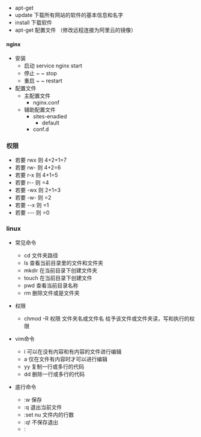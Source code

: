 ###

- apt-get 
- update 下载所有网站的软件的基本信息和名字
- install  下载软件
- apt-get 配置文件 （修改远程连接为阿里云的镜像）

#### nginx

- 安装
    - 启动 service nginx start
    - 停止 ~ ~ stop
    - 重启 ~ ~ restart
- 配置文件
    - 主配置文件
        - nginx.conf
    - 辅助配置文件
        - sites-enadied
            - default
        - conf.d
    

### 权限

- 若要 rwx 则 4+2+1=7
- 若要 rw- 则 4+2=6
- 若要 r-x 则 4+1=5
- 若要 r-- 则 =4
- 若要 -wx 则 2+1=3
- 若要 -w- 则 =2
- 若要 --x 则 =1
- 若要 --- 则 =0

### linux

- 常见命令
    - cd 文件夹路径 
    - ls 查看当前目录里的文件和文件夹
    - mkdir 在当前目录下创建文件夹
    - touch 在当前目录下创建文件
    - pwd 查看当前目录名称
    - rm 删除文件或是文件夹
- 权限
    - chmod -R 权限 文件夹名或文件名 给予该文件或文件夹读，写和执行的权限

- vim命令
    - i 可以在没有内容和有内容的文件进行编辑
    - a 仅在文件有内容时才可以进行编辑
    - yy 复制一行或多行的代码
    - dd 删除一行或多行的代码
- 底行命令
    - :w 保存
    - :q 退出当前文件
    - :set nu 文件内的行数
    - :q! 不保存退出
    - :
    
